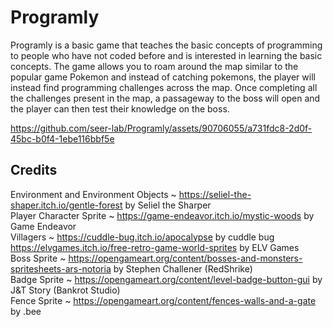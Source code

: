 # Programly

Programly is a basic game that teaches the basic concepts of programming to people who have not coded before and is interested in learning the basic concepts. The game allows you to roam around the map similar to the popular game Pokemon and instead of catching pokemons, the player will instead find programming challenges across the map. Once completing all the challenges present in the map, a passageway to the boss will open and the player can then test their knowledge on the boss.



https://github.com/seer-lab/Programly/assets/90706055/a731fdc8-2d0f-45bc-b0f4-1ebe116bbf5e



## Credits
Environment and Environment Objects ~ https://seliel-the-shaper.itch.io/gentle-forest by Seliel the Sharper\
Player Character Sprite ~ https://game-endeavor.itch.io/mystic-woods by Game Endeavor\
Villagers ~ https://cuddle-bug.itch.io/apocalypse by cuddle bug\
https://elvgames.itch.io/free-retro-game-world-sprites by ELV Games\
Boss Sprite ~ https://opengameart.org/content/bosses-and-monsters-spritesheets-ars-notoria by Stephen Challener (RedShrike)\
Badge Sprite ~ https://opengameart.org/content/level-badge-button-gui by J&T Story (Bankrot Studio)\
Fence Sprite ~ https://opengameart.org/content/fences-walls-and-a-gate by .bee
